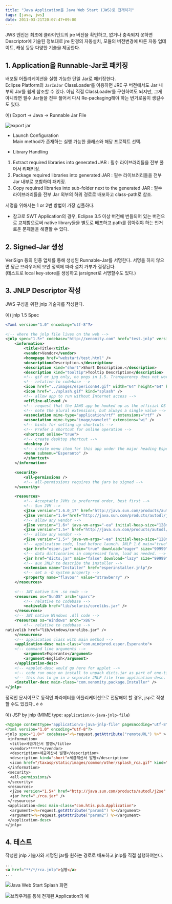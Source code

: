 ```yaml
---
title: "Java Application을 Java Web Start (JWS)로 전개하기"
tags: [java, jws]
date: 2011-03-21T20:07:47+09:00
---
```

  
JWS 엔진은 최초에 클라이언트의 jre 버전을 확인하고, 없거나 충족되지 못하면 Descriptor에 기술된 정보대로 jre 환경의 자동설치, 모듈의 버전변경에 따른 자동 업데이트, 캐싱 등등 다양한 기술을 제공한다.  

## 1. Application을 Runnable-Jar로 패키징
배포될 어플리케이션을 실행 가능한 단일 Jar로 패키징한다.  
Eclipse Platform의 `JarInJar` ClassLoader를 이용하면 JRE 구 버전에서도 Jar 내부의 Jar를 쉽게 참조할 수 있다. 아님 직접 ClassLoader를 구현하여도 되지만, 그게 아니라면 필수 Jar들을 전부 풀어서 다시 Re-packaging해야 하는 번거로움이 생길수도 있다.  
  
예) Export -> Java -> Runnable Jar File  

![export jar](../assets/images/2011-03-21-201103211748.jpg)
  
- Launch Configuration  
Main method가 존재하는 실행 가능한 클래스와 해당 프로젝트 선택.  
  
- Library Handling  
1) Extract required libraries into generated JAR : 필수 라이브러리들을 전부 풀어서 리패키징.  
2) Package required libraries into generated JAR : 필수 라이브러리들을 전부 Jar 내부로 포함하여 패키징.  
3) Copy required libraries into sub-folder next to the generated JAR : 필수 라이브러리들을 전부 Jar 외부의 하위 경로로 배포하고 class-path로 참조.  
  
서명을 위해서는 1 or 2번 방법이 가장 심플하다.  
  
* 참고로 SWT Application의 경우, Eclipse 3.5 이상 버전에 번들되어 있는 버전으로 교체함으로써 native library들을 별도로 배포하고 path를 잡아줘야 하는 번거로운 문제들을 해결할 수 있다.
 

## 2. Signed-Jar 생성
VeriSign 등의 인증 업체를 통해 생성된 Runnable-Jar를 서명한다. 서명을 하지 않으면 당근 브라우저의 보안 정책에 따라 설치 가부가 결정된다.  
(테스트로 local key-store를 생성하고 jarsigner로 서명할수도 있다.)
  

## 3. JNLP Descriptor 작성
JWS 구성을 위한 jnlp 기술자를 작성한다.  
  
예) jnlp 1.5 Spec  
```xml
<?xml version="1.0" encoding="utf-8"?>
 
<!-- where the jnlp file lives on the web -->
<jnlp spec="1.5+" codebase="http://xenomity.com" href="test.jnlp" version ="1.9">
    <information>
        <title>Title</title>
        <vendor>Vendor</vendor>
        <homepage href="webstart/test.html" />
        <description>Description.</description>
        <description kind="short">Short Description.</description>
        <description kind="tooltip">Tooltip Description</description>
        <!-- gif or jpg only, no pngs in 1.5. Transparency does not work. Rectangular icons will be badly stretched. -->
        <!-- relative to codebase -->
        <icon href="../images/espericon64.gif" width="64" height="64" kind="default" />
        <icon href="../splash.gif" kind="splash" />
        <!-- allow app to run without Internet access -->
        <offline-allowed />
        <!-- request that the JAWS app be hooked up as the official OS handler of a given file type -->
        <!-- note the plural extensions, but always a single value -->
        <association mime-type="application/rtf" extensions="rtf" />
        <association mime-type="image/wavelet" extensions="wi" />
        <!-- hints for setting up shortcuts -->
        <!-- Prefer a shortcut for online operation -->
        <shortcut online="true">
        <!-- create desktop shortcut -->
        <desktop />
        <!-- create menu item for this app under the major heading Esperanto -->
        <menu submenu="Esperanto" />
        </shortcut>
    </information>
 
    <security>
        <all-permissions />
        <!-- all-permissions requires the jars be signed -->
    </security>
 
    <resources>
        <!-- Acceptable JVMs in preferred order, best first -->
        <!-- Sun JVM -->
        <j2se version="1.6.0_17" href="http://java.sun.com/products/autodl/j2se" java-vm-args="-ea" initial-heap-size="128m" max-heap-size="512m" />
        <j2se version="1.6+"href="http://java.sun.com/products/autodl/j2se" java-vm-args="-ea" initial-heap-size="128m" max-heap-size="512m" />
        <!-- allow any vendor -->
        <j2se version="1.6+" java-vm-args="-ea" initial-heap-size="128m" max-heap-size="512m" />
        <j2se version="1.5+" href="http://java.sun.com/products/autodl/j2se" java-vm-args="-ea" initial-heap-size="128m" max-heap-size="512m" />
        <!-- allow any vendor -->
        <j2se version="1.5+" java-vm-args="-ea" initial-heap-size="128m" max-heap-size="512m" />
        <!-- application code, load before launch. JNLP 1.6 main="true" indicates jar with main class -->
        <jar href="esper.jar" main="true" download="eager" size="99999" />
        <!-- data dictionaries in compressed form, load as needed. -->
        <jar href="dicts.jar" main="false" download="lazy" size="99999" />
        <!-- aux JNLP to describe the installer -->
        <extension name="Installer" href="esperinstaller.jnlp"/>
        <!-- set a -D system property -->
        <property name="flavour" value="strawberry" />
    </resources>
 
    <!-- JNI native Sun .so code -->
    <resources os="SunOS" arch="sparc">
        <!-- relative to codebase -->
        <nativelib href="lib/solaris/corelibs.jar" />
    </resources>
    <!-- JNI native Windows .dll code -->
    <resources os="Windows" arch="x86">
        <!-- relative to codebase -->
nativelib href="lib/windows/corelibs.jar" />
    </resources>
    <!-- application class with main method -->
    <application-desc main-class="com.mindprod.esper.Esperanto">
    <!-- command line arguments -->
        <argument>Esperanto</argument>
        <argument>English</argument>
    </application-desc>
    <!-- <applet-desc would go here for applet -->
    <!-- code run once on install to unpack dicts.jar as part of one-time install -->
    <!-- this has to go in a separate JNLP file from application-desc. -->
    <installer-desc main-class="com.xenomity.package.Installer" />
</jnlp>
```
  
정적인 문서이므로 동적인 파라메터를 어플리케이션으로 전달해야 할 경우, jsp로 작성할 수도 있겠다..ㅎㅎ  
  
예) JSP by jnlp (MIME type: `application/x-java-jnlp-file`)
```jsp
<%@page contentType="application/x-java-jnlp-file" pageEncoding="utf-8"%>
<?xml version="1.0" encoding="utf-8"?>
<jnlp spec="1.0+" codebase="<%=request.getAttribute("remoteURL") %>" >
 <information>
  <title>세금계산서 발행</title>
  <vendor>******</vendor>
  <description>세금계산서 발행</description>
  <description kind="short">세금계산서 발행</description>
  <icon href="/taxasp/static/images/common/other/splash_rca.gif" kind="splash" />
 </information>
 <security>
  <all-permissions/>
 </security>
 <resources>
  <j2se version="1.5+" href="http://java.sun.com/products/autodl/j2se" />
  <jar href="./rca.jar" />
 </resources>
 <application-desc main-class="com.htis.pub.Application">
  <argument><%=request.getAttribute("param1") %></argument>
  <argument><%=request.getAttribute("param2") %></argument>
 </application-desc>
</jnlp>
```


## 4. 테스트
작성한 jnlp 기술자와 서명된 jar를 원하는 경로로 배포하고 jnlp를 직접 실행하여본다.  
```html  
...
<a href="**/*/rca.jnlp">실행</a>
...
```

![Java Web Start Splash 화면](../assets/images/2011-03-21-201103211947.jpg)

![브라우저를 통해 전개된 Application의 예](../assets/images/2011-03-21-201103211953.jpg)
  

